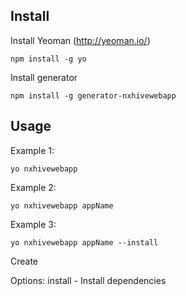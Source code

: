 ## Install

Install Yeoman (http://yeoman.io/)

```
npm install -g yo
```

Install generator

```
npm install -g generator-nxhivewebapp
```


## Usage

Example 1:

```
yo nxhivewebapp
```

Example 2:

```
yo nxhivewebapp appName
```

Example 3:
```
yo nxhivewebapp appName --install
```

Create 

Options:
    install -  Install dependencies